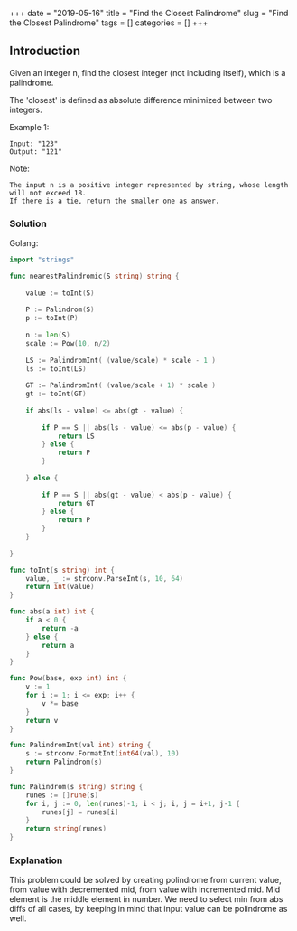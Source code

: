 +++
date = "2019-05-16"
title = "Find the Closest Palindrome"
slug = "Find the Closest Palindrome"
tags = []
categories = []
+++

## Introduction

Given an integer n, find the closest integer (not including itself), which is a palindrome.

The 'closest' is defined as absolute difference minimized between two integers.

Example 1:
```
Input: "123"
Output: "121"
```
Note:
```
The input n is a positive integer represented by string, whose length will not exceed 18.
If there is a tie, return the smaller one as answer.
```

### Solution

Golang:
``` go
import "strings"

func nearestPalindromic(S string) string {
    
    value := toInt(S)
    
    P := Palindrom(S)
    p := toInt(P)
    
    n := len(S)
    scale := Pow(10, n/2)
    
    LS := PalindromInt( (value/scale) * scale - 1 )
    ls := toInt(LS)
    
    GT := PalindromInt( (value/scale + 1) * scale )
    gt := toInt(GT)
    
    if abs(ls - value) <= abs(gt - value) {
  
        if P == S || abs(ls - value) <= abs(p - value) {
            return LS
        } else {
            return P
        }
        
    } else {
        
        if P == S || abs(gt - value) < abs(p - value) {
            return GT
        } else {
            return P
        }
    }
    
}

func toInt(s string) int {
    value, _ := strconv.ParseInt(s, 10, 64)
    return int(value)
}

func abs(a int) int {
    if a < 0 {
        return -a
    } else {
        return a
    }
}

func Pow(base, exp int) int {
    v := 1
    for i := 1; i <= exp; i++ {
        v *= base
    }
    return v
}

func PalindromInt(val int) string {
    s := strconv.FormatInt(int64(val), 10)
    return Palindrom(s)
}

func Palindrom(s string) string {
    runes := []rune(s)
    for i, j := 0, len(runes)-1; i < j; i, j = i+1, j-1 {
        runes[j] = runes[i]
    }
    return string(runes)
}
```

### Explanation

This problem could be solved by creating polindrome from current value, from value with decremented mid, from value with incremented mid. Mid element is the middle element in number.
We need to select min from abs diffs of all cases, by keeping in mind that input value can be polindrome as well.


